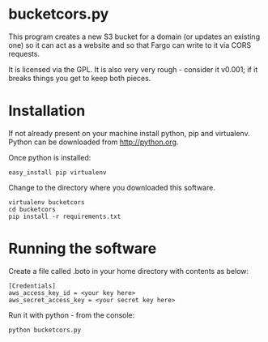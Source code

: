bucketcors.py
============

This program creates a new S3 bucket for a domain (or updates an existing one) so 
it can act as a website and so that Fargo can write to it via CORS requests.

It is licensed via the GPL. It is also very very rough - consider it v0.001; if 
it breaks things you get to keep both pieces.

Installation
============

If not already present on your machine install python, pip and virtualenv.
Python can be downloaded from <http://python.org>.

Once python is installed:

    easy_install pip virtualenv

Change to the directory where you downloaded this software.

    virtualenv bucketcors 
    cd bucketcors 
    pip install -r requirements.txt

Running the software
====================

Create a file called .boto in your home directory with contents as below:


	[Credentials]
	aws_access_key_id = <your key here>
	aws_secret_access_key = <your secret key here>

Run it with python - from the console:
    
    python bucketcors.py

